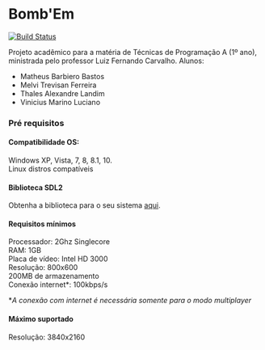 # Bomb'Em
[![Build Status](https://travis-ci.org/Epherex/ProjetoUEL.svg?branch=master)](https://travis-ci.org/Epherex/ProjetoUEL) <br>

Projeto acadêmico para a matéria de Técnicas de Programação A (1º ano), ministrada
pelo professor Luiz Fernando Carvalho. Alunos:
* Matheus Barbiero Bastos
* Melvi Trevisan Ferreira
* Thales Alexandre Landim
* Vinicius Marino Luciano

### Pré requisitos

#### **Compatibilidade OS:** 
Windows XP, Vista, 7, 8, 8.1, 10. <br>
Linux distros compatíveis

#### **Biblioteca SDL2**
Obtenha a biblioteca para o seu sistema [aqui](https://www.libsdl.org/download-2.0.php).

#### **Requisitos mínimos**
Processador: 2Ghz Singlecore <br>
RAM: 1GB <br>
Placa de vídeo: Intel HD 3000 <br>
Resolução: 800x600 <br>
200MB de armazenamento <br>
Conexão internet*: 100kbps/s

**A conexão com internet é necessária somente para o modo multiplayer*

#### Máximo suportado
Resolução: 3840x2160
